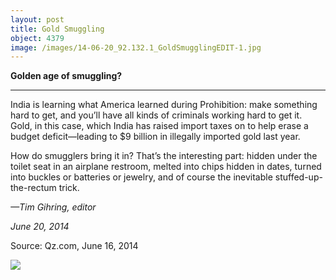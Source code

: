 ```yaml
---
layout: post
title: Gold Smuggling
object: 4379
image: /images/14-06-20_92.132.1_GoldSmugglingEDIT-1.jpg
---
```

**Golden age of smuggling?**

****

India is learning what America learned during Prohibition: make something hard to get, and you’ll have all kinds of criminals working hard to get it. Gold, in this case, which India has raised import taxes on to help erase a budget deficit—leading to \$9 billion in illegally imported gold last year.

How do smugglers bring it in? That’s the interesting part: hidden under the toilet seat in an airplane restroom, melted into chips hidden in dates, turned into buckles or batteries or jewelry, and of course the inevitable stuffed-up-the-rectum trick. 

*—Tim Gihring, editor*

*June 20, 2014*

Source: Qz.com, June 16, 2014

![]({{siteurl.base}}/images/14-06-20_92.132.1_GoldSmugglingEDIT-1.jpg)
